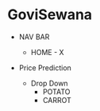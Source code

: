 # GoviSewana

- NAV BAR
  - HOME - X

- Price Prediction
    - Drop Down
      - POTATO 
      - CARROT





